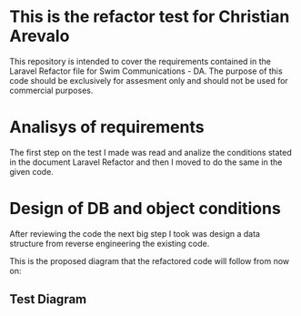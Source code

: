 # This is the refactor test for Christian Arevalo

This repository is intended to cover the requirements contained in the Laravel Refactor file for Swim Communications - DA. The purpose of this code should be exclusively for assesment only and should not be used for commercial purposes.

# Analisys of requirements

The first step on the test I made was read and analize the conditions stated in the document Laravel Refactor and then I moved to do the same in the given code.

# Design of DB and object conditions

After reviewing the code the next big step I took was design a data structure from reverse engineering the existing code.

This is the proposed diagram that the refactored code will follow from now on:

## Test Diagram

